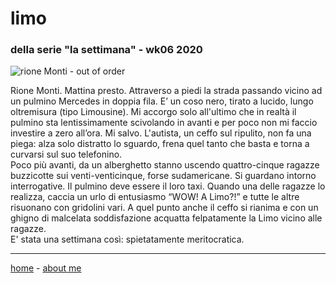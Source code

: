 # limo  
### della serie "la settimana" - wk06 2020  

![](https://drive.google.com/uc?id=1p7RrJtCNEWG66bv7ozxjXZMrBVu1TOsg "rione Monti - out of order")  

Rione Monti. Mattina presto. Attraverso a piedi la strada passando vicino ad un pulmino Mercedes in doppia fila. E’ un coso nero, tirato a lucido, lungo oltremisura (tipo Limousine). Mi accorgo solo all'ultimo che in realtà il pulmino sta lentissimamente scivolando in avanti e per poco non mi faccio investire a zero all’ora. Mi salvo. L'autista, un ceffo sul ripulito, non fa una piega: alza solo distratto lo sguardo, frena quel tanto che basta e torna a curvarsi sul suo telefonino.   
Poco più avanti, da un alberghetto stanno uscendo quattro-cinque ragazze buzzicotte sui venti-venticinque, forse sudamericane. Si guardano intorno interrogative. Il pulmino deve essere il loro taxi. Quando una delle ragazze lo realizza, caccia un urlo di entusiasmo “WOW! A Limo?!” e tutte le altre risuonano con gridolini vari. A quel punto anche il ceffo si rianima e con un ghigno di malcelata soddisfazione acquatta felpatamente la Limo vicino alle ragazze.    
E' stata una settimana così: spietatamente meritocratica.

---  
[home](/index.md) - [about me](/aboutme.md)
